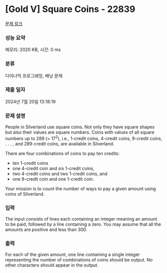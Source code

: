 # [Gold V] Square Coins - 22839 

[문제 링크](https://www.acmicpc.net/problem/22839) 

### 성능 요약

메모리: 2020 KB, 시간: 0 ms

### 분류

다이나믹 프로그래밍, 배낭 문제

### 제출 일자

2024년 7월 20일 13:18:19

### 문제 설명

<p>People in Silverland use square coins. Not only they have square shapes but also their values are square numbers. Coins with values of all square numbers up to 289 (= 17<sup>2</sup>), i.e., 1-credit coins, 4-credit coins, 9-credit coins, . . . , and 289-credit coins, are available in Silverland.</p>

<p>There are four combinations of coins to pay ten credits:</p>

<ul>
	<li>ten 1-credit coins</li>
	<li>one 4-credit coin and six 1-credit coins,</li>
	<li>two 4-credit coins and two 1-credit coins, and</li>
	<li>one 9-credit coin and one 1-credit coin.</li>
</ul>

<p>Your mission is to count the number of ways to pay a given amount using coins of Silverland.</p>

### 입력 

 <p>The input consists of lines each containing an integer meaning an amount to be paid, followed by a line containing a zero. You may assume that all the amounts are positive and less than 300.</p>

### 출력 

 <p>For each of the given amount, one line containing a single integer representing the number of combinations of coins should be output. No other characters should appear in the output.</p>

